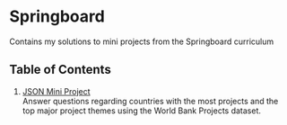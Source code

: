 # Springboard
Contains my solutions to mini projects from the Springboard curriculum

## Table of Contents
1. [JSON Mini Project](https://github.com/jennyrhee/springboard/tree/master/json_mini_project)  
Answer questions regarding countries with the most projects and the top major project themes using the World Bank Projects dataset.
